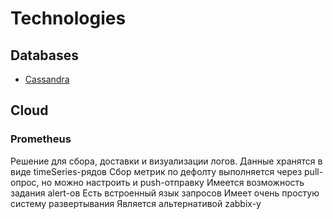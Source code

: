 
# Technologies

## Databases

 - [Cassandra](./dbs/cassandra.md)  


## Cloud
### Prometheus
Решение для сбора, доставки и визуализации логов. Данные хранятся в виде timeSeries-рядов
Сбор метрик по дефолту выполняется через pull-опрос, но можно настроить  и push-отправку
Имеется возможность задания alert-ов
Есть встроенный язык запросов
Имеет очень простую систему развертывания
Является альтернативой zabbix-у
